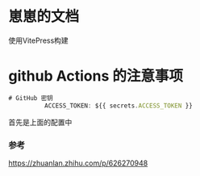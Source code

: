 # 崽崽的文档

使用VitePress构建

# github Actions 的注意事项

```js
# GitHub 密钥
          ACCESS_TOKEN: ${{ secrets.ACCESS_TOKEN }}
```
首先是上面的配置中 



### 参考
https://zhuanlan.zhihu.com/p/626270948